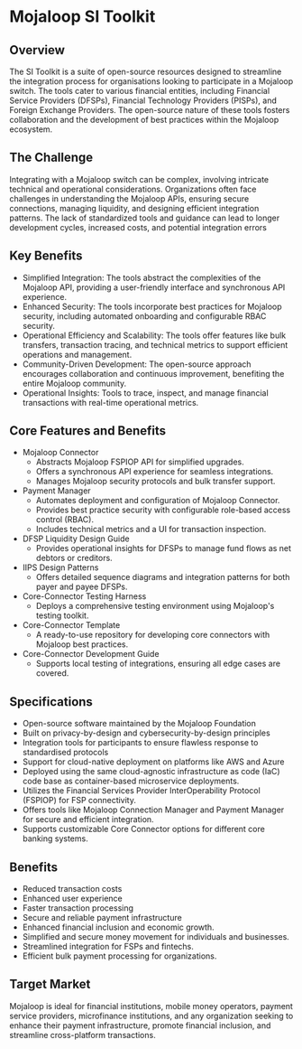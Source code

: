 # Mojaloop SI Toolkit

## Overview
The SI Toolkit is a suite of open-source resources designed to streamline the integration process for organisations looking to participate in a Mojaloop switch. The tools cater to various financial entities, including Financial Service Providers (DFSPs), Financial Technology Providers (PISPs), and Foreign Exchange Providers. The open-source nature of these tools fosters collaboration and the development of best practices within the Mojaloop ecosystem.

## The Challenge

Integrating with a Mojaloop switch can be complex, involving intricate technical and operational considerations. Organizations often face challenges in understanding the Mojaloop APIs, ensuring secure connections, managing liquidity, and designing efficient integration patterns. The lack of standardized tools and guidance can lead to longer development cycles, increased costs, and potential integration errors

## Key Benefits
- Simplified Integration: The tools abstract the complexities of the Mojaloop API, providing a user-friendly interface and synchronous API experience.
- Enhanced Security: The tools incorporate best practices for Mojaloop security, including automated onboarding and configurable RBAC security.
- Operational Efficiency and Scalability: The tools offer features like bulk transfers, transaction tracing, and technical metrics to support efficient operations and management.
- Community-Driven Development: The open-source approach encourages collaboration and continuous improvement, benefiting the entire Mojaloop community.
- Operational Insights: Tools to trace, inspect, and manage financial transactions with real-time operational metrics.

## Core Features and Benefits
- Mojaloop Connector
    - Abstracts Mojaloop FSPIOP API for simplified upgrades.
    - Offers a synchronous API experience for seamless integrations.
    - Manages Mojaloop security protocols and bulk transfer support.
- Payment Manager
    - Automates deployment and configuration of Mojaloop Connector.
    - Provides best practice security with configurable role-based access control (RBAC).
    - Includes technical metrics and a UI for transaction inspection.
- DFSP Liquidity Design Guide
    - Provides operational insights for DFSPs to manage fund flows as net debtors or creditors.
- IIPS Design Patterns
    - Offers detailed sequence diagrams and integration patterns for both payer and payee DFSPs.
- Core-Connector Testing Harness
    - Deploys a comprehensive testing environment using Mojaloop's testing toolkit.
- Core-Connector Template
    - A ready-to-use repository for developing core connectors with Mojaloop best practices.
- Core-Connector Development Guide
    - Supports local testing of integrations, ensuring all edge cases are covered.

## Specifications
- Open-source software maintained by the Mojaloop Foundation
- Built on privacy-by-design and cybersecurity-by-design principles
- Integration tools for participants to ensure flawless response to standardised protocols
- Support for cloud-native deployment on platforms like AWS and Azure
- Deployed using the same cloud-agnostic infrastructure as code (IaC) code base as container-based microservice deployments.
- Utilizes the Financial Services Provider InterOperability Protocol (FSPIOP) for FSP connectivity.
- Offers tools like Mojaloop Connection Manager and Payment Manager for secure and efficient integration.
- Supports customizable Core Connector options for different core banking systems.

## Benefits
- Reduced transaction costs
- Enhanced user experience
- Faster transaction processing
- Secure and reliable payment infrastructure
- Enhanced financial inclusion and economic growth.
- Simplified and secure money movement for individuals and businesses.
- Streamlined integration for FSPs and fintechs.
- Efficient bulk payment processing for organizations.

## Target Market
Mojaloop is ideal for financial institutions, mobile money operators, payment service providers, microfinance institutions, and any organization seeking to enhance their payment infrastructure, promote financial inclusion, and streamline cross-platform transactions.
